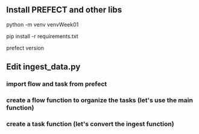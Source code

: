 ## Install PREFECT and other libs

python -m venv venvWeek01

pip install -r requirements.txt

prefect version

## Edit ingest_data.py

### import flow and task from prefect
### create a flow function to organize the tasks (let's use the main function)
### create a task function (let's convert the ingest function) 


